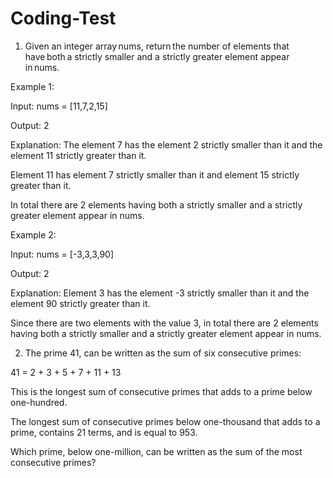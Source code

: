 # Coding-Test
1. Given an integer array nums, return the number of elements that have both a strictly smaller and a strictly greater element appear in nums. 

Example 1: 

Input: nums = [11,7,2,15] 

Output: 2 

Explanation: The element 7 has the element 2 strictly smaller than it and the element 11 strictly greater than it. 

Element 11 has element 7 strictly smaller than it and element 15 strictly greater than it. 

In total there are 2 elements having both a strictly smaller and a strictly greater element appear in nums. 

Example 2: 

Input: nums = [-3,3,3,90] 

Output: 2 

Explanation: Element 3 has the element -3 strictly smaller than it and the element 90 strictly greater than it. 

Since there are two elements with the value 3, in total there are 2 elements having both a strictly smaller and a strictly greater element appear in nums. 

2. The prime 41, can be written as the sum of six consecutive primes: 

41 = 2 + 3 + 5 + 7 + 11 + 13 

This is the longest sum of consecutive primes that adds to a prime below one-hundred. 

The longest sum of consecutive primes below one-thousand that adds to a prime, contains 21 terms, and is equal to 953. 

Which prime, below one-million, can be written as the sum of the most consecutive primes? 
